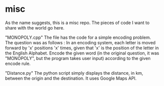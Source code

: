 # misc
As the name suggests, this is a misc repo. The pieces of code I want to share with the world go here.

"MONOPOLY.cpp"
  The file has the code for a simple encoding problem. The question was as follows :
    In an encoding system, each letter is moved forward by 'x' positions 'x' times, given that 'x' is the position of the letter in the English Alphabet. Encode the given word (in the original question, it was "MONOPOLY", but the program takes user input) according to the given encode rule.

"Distance.py"
  The python script simply displays the distance, in km, between the origin and the destination. It uses Google Maps API.

